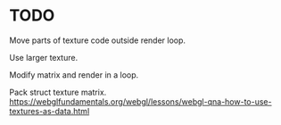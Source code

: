 # TODO

Move parts of texture code outside render loop.

Use larger texture.

Modify matrix and render in a loop.

Pack struct texture matrix.
https://webglfundamentals.org/webgl/lessons/webgl-qna-how-to-use-textures-as-data.html
